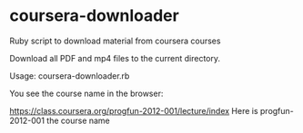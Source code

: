 coursera-downloader
===================

Ruby script to download material from coursera courses

Download all PDF and mp4 files to the current directory.

Usage: coursera-downloader.rb <username> <password> <course-name>

You see the course name in the browser:

https://class.coursera.org/progfun-2012-001/lecture/index  Here is progfun-2012-001 the course name
